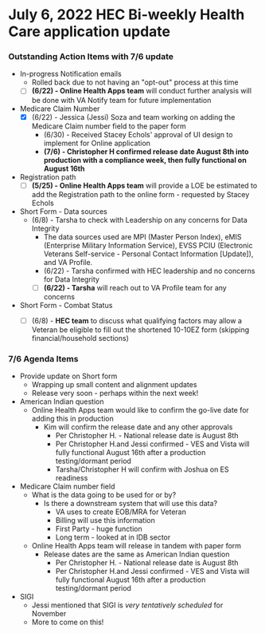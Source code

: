 # July 6, 2022 HEC Bi-weekly Health Care application update

### Outstanding Action Items with 7/6 update
- In-progress Notification emails
     - Rolled back due to not having an "opt-out" process at this time
     - [ ] **(6/22) - Online Health Apps team** will conduct further analysis will be done with VA Notify team for future implementation
- Medicare Claim Number
     - [x] (6/22) - Jessica (Jessi) Soza and team working on adding the Medicare Claim number field to the paper form
          - (6/30) - Received Stacey Echols' approval of UI design to implement for Online application
          - **(7/6) - Christopher H confirmed release date August 8th into production with a compliance week, then fully functional on August 16th**
- Registration path
     - [ ] **(5/25) - Online Health Apps team** will provide a LOE be estimated to add the Registration path to the online form - requested by Stacey Echols
- Short Form - Data sources
     - (6/8) - Tarsha to check with Leadership on any concerns for Data Integrity
          -  The data sources used are MPI (Master Person Index), eMIS (Enterprise Military Information Service), EVSS PCIU (Electronic Veterans Self-service - Personal Contact Information [Update]), and VA Profile.
          -  (6/22) - Tarsha confirmed with HEC leadership and no concerns for Data Integrity
          -  [ ] **(6/22) - Tarsha** will reach out to VA Profile team for any concerns
- Short Form - Combat Status
     - [ ] (6/8) - **HEC team** to discuss what qualifying factors may allow a Veteran be eligible to fill out the shortened 10-10EZ form (skipping financial/household sections)


### 7/6 Agenda Items
- Provide update on Short form
     - Wrapping up small content and alignment updates
     - Release very soon - perhaps within the next week!
- American Indian question
     - Online Health Apps team would like to confirm the go-live date for adding this in production
          - Kim will confirm the release date and any other approvals
               - Per Christopher H. - National release date is August 8th
               - Per Christopher H.and Jessi confirmed - VES and Vista will fully functional August 16th after a production testing/dormant period
               - Tarsha/Christopher H will confirm with Joshua on ES readiness
- Medicare Claim number field
     - What is the data going to be used for or by?
          - Is there a downstream system that will use this data?
               - VA uses to create EOB/MRA for Veteran
               - Billing will use this information
               - First Party - huge function
               - Long term - looked at in IDB sector
     - Online Health Apps team will release in tandem with paper form
          - Release dates are the same as American Indian question
               - Per Christopher H. - National release date is August 8th
               - Per Christopher H.and Jessi confirmed - VES and Vista will fully functional August 16th after a production testing/dormant period
- SIGI
     - Jessi mentioned that SIGI is _very tentatively scheduled_ for November
     - More to come on this!

